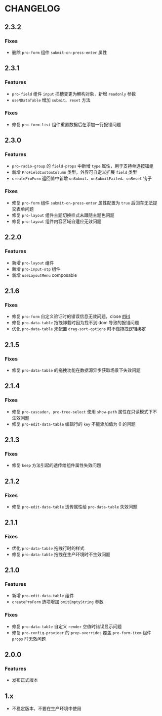 # CHANGELOG

## 2.3.2

### Fixes

- 删除 `pro-form` 组件 `submit-on-press-enter` 属性

## 2.3.1

### Features

- `pro-field` 组件 `input` 插槽变更为解构对象，新增 `readonly` 参数
- `useNDataTable` 增加 `submit`、`reset` 方法

### Fixes

- 修复 `pro-form-list` 组件重置数据后在添加一行报错问题

## 2.3.0

### Features

- `pro-radio-group` 的 `field-props` 中新增 `type` 属性，用于支持单选按钮组
- 新增 `ProFieldCustomColumn` 类型，外界可自定义扩展 `field` 类型
- `createProForm` 返回值中新增 `onSubmit`、`onSubmitFailed`、`onReset` 钩子 

### Fixes

- 修复 `pro-form` 组件 `submit-on-press-enter` 属性配置为 `true` 后回车无法提交表单问题
- 修复 `pro-layout` 组件主题切换样式未跟随主题色问题
- 修复 `pro-layout` 组件内容区域自适应无效问题

## 2.2.0

### Features

- 新增 `pro-layout` 组件
- 新增 `pro-input-otp` 组件
- 新增 `useLayoutMenu` composable

## 2.1.6

### Fixes

- 修复 `pro-form` 自定义验证时的错误信息无效问题，close [#94](https://github.com/Zheng-Changfu/pro-naive-ui/issues/94)
- 修复 `pro-data-table` 拖拽卸载时因为找不到 dom 导致的报错问题
- 优化 `pro-data-table` 未配置 `drag-sort-options` 时不做拖拽逻辑绑定

## 2.1.5

### Fixes

- 修复 `pro-data-table` 的拖拽功能在数据源异步获取场景下失效问题

## 2.1.4

### Fixes

- 修复 `pro-cascader`、`pro-tree-select` 使用 `show-path` 属性在只读模式下不生效问题
- 修复 `pro-edit-data-table` 编辑行的 `key` 不能添加值为 0 的问题

## 2.1.3

### Fixes

- 修复 `keep` 方法引起的透传给组件属性失效问题

## 2.1.2

### Fixes

- 修复 `pro-edit-data-table` 透传属性给 `pro-data-table` 失效问题

## 2.1.1

### Fixes

- 优化 `pro-data-table` 拖拽行时的样式
- 修复 `pro-data-table` 拖拽在生产环境时不生效问题

## 2.1.0

### Features

- 新增 `pro-edit-data-table` 组件
- `createProForm` 选项增加 `omitEmptyString` 参数

### Fixes

- 修复 `pro-data-table` 自定义 `render` 空值时错误显示问题
- 修复 `pro-config-provider` 的 `prop-overrides` 覆盖 `pro-form-item` 组件 `props` 时无效问题

## 2.0.0

### Features

- 发布正式版本

## 1.x

- 不稳定版本，不要在生产环境中使用


